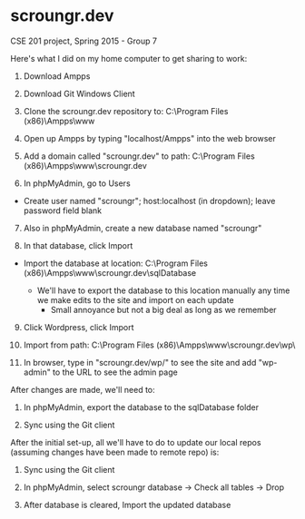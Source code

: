 # scroungr.dev
CSE 201 project, Spring 2015 - Group 7
 
Here's what I did on my home computer to get sharing to work:

1) Download Ampps

2) Download Git Windows Client

3) Clone the scroungr.dev repository to: C:\Program Files (x86)\Ampps\www

4) Open up Ampps by typing "localhost/Ampps" into the web browser

5) Add a domain called "scroungr.dev" to path: C:\Program Files (x86)\Ampps\www\scroungr.dev

6) In phpMyAdmin, go to Users

  - Create user named "scroungr"; host:localhost (in dropdown); leave password field blank

7) Also in phpMyAdmin, create a new database named "scroungr"

8) In that database, click Import

  - Import the database at location: C:\Program Files (x86)\Ampps\www\scroungr.dev\sqlDatabase

      - We'll have to export the database to this location manually any time we make edits to the site and import on each update
          - Small annoyance but not a big deal as long as we remember

9) Click Wordpress, click Import

10) Import from path: C:\Program Files (x86)\Ampps\www\scroungr.dev\wp\

11) In browser, type in "scroungr.dev/wp/" to see the site and add "wp-admin" to the URL to see the admin page



After changes are made, we'll need to:

1) In phpMyAdmin, export the database to the sqlDatabase folder

2) Sync using the Git client



After the initial set-up, all we'll have to do to update our local repos (assuming changes have been made to remote repo) is:

1) Sync using the Git client

2) In phpMyAdmin, select scroungr database -> Check all tables -> Drop

3) After database is cleared, Import the updated database
